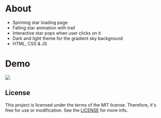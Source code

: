 # About
- Spinning star loading page
- Falling star animation with trail
- Interactive star pops when user clicks on it
- Dark and light theme for the gradient sky background
- HTML, CSS & JS

# Demo
[]()

<img src="https://github.com/cuberoy/star-fall/blob/main/demo.gif">

## License
This project is licensed under the terms of the MIT license. Therefore, it's free for use or modification. See the [LICENSE](https://github.com/cuberoy/star-fall/blob/main/LICENSE) for more info.